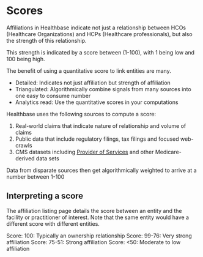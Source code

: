 # Scores
Affiliations in Healthbase indicate not just a relationship between HCOs (Healthcare Organizations) and HCPs (Healthcare professionals), but also the strength of this relationship.


This strength is indicated by a score between (1-100), with 1 being low and 100 being high.


The benefit of using a quantitative score to link entities are many.
* Detailed: Indicates not just affiliation but strength of affiliation
* Triangulated: Algorithmically combine signals from many sources into one easy to consume number
* Analytics read: Use the quantitative scores in your computations


Healthbase uses the following sources to compute a score:


1. Real-world claims that indicate nature of relationship and volume of claims
2. Public data that include regulatory filings, tax filings and focused web-crawls
3. CMS datasets including [Provider of Services](https://www.cms.gov/Research-Statistics-Data-and-Systems/Downloadable-Public-Use-Files/Provider-of-Services/) and other Medicare-derived data sets 


Data from disparate sources then get algorithmically weighted to arrive at a number between 1-100


## Interpreting a score
The affiliation listing page details the score between an entity and the facility or practitioner of interest. Note that the same entity would have a different score with different entities.


Score: 100: Typically an ownership relationship
Score: 99-76: Very strong affiliation
Score: 75-51: Strong affiliation
Score: <50: Moderate to low affiliation
